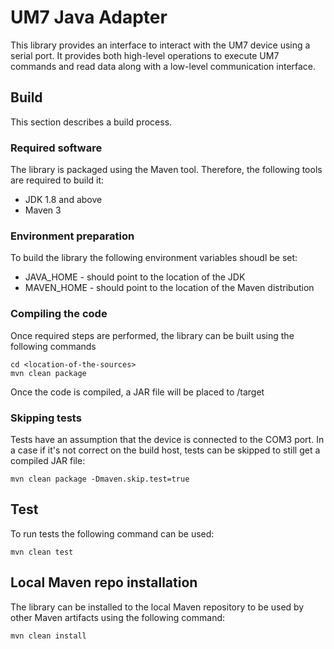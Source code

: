 # UM7 Java Adapter

This library provides an interface to interact with the UM7 device using a serial port.
It provides both high-level operations to execute UM7 commands and read data along with a 
low-level communication interface.



## Build
This section describes a build process.

### Required software
The library is packaged using the Maven tool. Therefore, the following tools are required to 
build it:

* JDK 1.8 and above
* Maven 3

### Environment preparation

To build the library the following environment variables shoudl be set:
* JAVA_HOME - should point to the location of the JDK
* MAVEN_HOME - should point to the location of the Maven distribution

### Compiling the code
Once required steps are performed, the library can be built using 
the following commands

```
cd <location-of-the-sources>
mvn clean package
```

Once the code is compiled, a JAR file will be placed to <location-of-the-sources>/target

### Skipping tests

Tests have an assumption that the device is connected to the COM3 port.
In a case if it's not correct on the build host, tests can be skipped
to still get a compiled JAR file:

```
mvn clean package -Dmaven.skip.test=true
```

## Test

To run tests the following command can be used:
```
mvn clean test
```

## Local Maven repo installation


The library can be installed to the local Maven repository to be used by other Maven artifacts using the following command:
```
mvn clean install
```